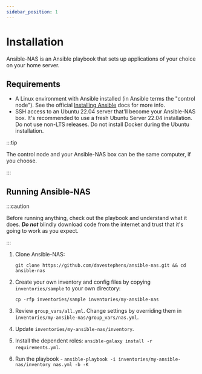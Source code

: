 ```yaml
---
sidebar_position: 1
---
```


# Installation

Ansible-NAS is an Ansible playbook that sets up applications of your choice on your home server.

## Requirements

- A Linux environment with Ansible installed (in Ansible terms the "control node"). See the official [Installing Ansible](https://docs.ansible.com/ansible/latest/installation_guide/intro_installation.html) docs for more info.
- SSH access to an Ubuntu 22.04 server that'll become your Ansible-NAS box. It's recommended to use a fresh Ubuntu Server 22.04 installation. Do not use non-LTS releases. Do not install Docker during the Ubuntu installation.

:::tip

The control node and your Ansible-NAS box can be the same computer, if you choose.

:::

## Running Ansible-NAS

:::caution

Before running anything, check out the playbook and understand what it does. ***Do not*** blindly download code from the internet and trust that it's going to work as you expect.

:::

1. Clone Ansible-NAS:

    `git clone https://github.com/davestephens/ansible-nas.git && cd ansible-nas`

2. Create your own inventory and config files by copying `inventories/sample` to your own directory:

    `cp -rfp inventories/sample inventories/my-ansible-nas`

3. Review `group_vars/all.yml`. Change settings by overriding them in `inventories/my-ansible-nas/group_vars/nas.yml`.

4. Update `inventories/my-ansible-nas/inventory`.

5. Install the dependent roles: `ansible-galaxy install -r requirements.yml`.

6. Run the playbook - `ansible-playbook -i inventories/my-ansible-nas/inventory nas.yml -b -K`

